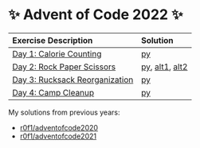 # :sparkles: Advent of Code 2022 :sparkles:

|Exercise Description|Solution|
|:---|:---|
|[Day 1: Calorie Counting](https://adventofcode.com/2022/day/1)        |[py](/day01/main.py)|
|[Day 2: Rock Paper Scissors](https://adventofcode.com/2022/day/2)     |[py](/day02/main.py), [alt1](/day02/alt1.py), [alt2](/day02/alt2.py)|
|[Day 3: Rucksack Reorganization](https://adventofcode.com/2022/day/3) |[py](/day03/main.py)|
|[Day 4: Camp Cleanup](https://adventofcode.com/2022/day/4)            |[py](/day04/main.py)|

My solutions from previous years:
* [r0f1/adventofcode2020](https://github.com/r0f1/adventofcode2020)
* [r0f1/adventofcode2021](https://github.com/r0f1/adventofcode2021)
